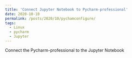 ```yaml
---
title: 'Connect Jupyter Notebook to Pycharm-professional'
date: 2020-10-10
permalink: /posts/2020/10/pychamconfigure/
tags:
  - Linux
  - pycharm
  - Jupyter
---
```


Connect the Pycharm-professional to the Jupyter Notebook
